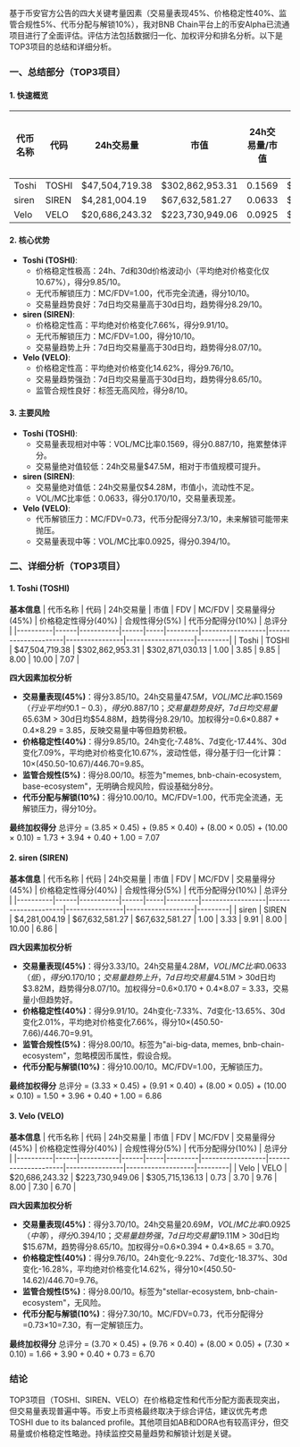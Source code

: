 基于币安官方公告的四大关键考量因素（交易量表现45%、价格稳定性40%、监管合规性5%、代币分配与解锁10%），我对BNB Chain平台上的币安Alpha已流通项目进行了全面评估。评估方法包括数据归一化、加权评分和排名分析。以下是TOP3项目的总结和详细分析。

### 一、总结部分（TOP3项目）

#### 1. 快速概览
| 代币名称 | 代码 | 24h交易量 | 市值 | 24h交易量/市值 | FDV | MC/FDV | 总评分(1-10分) |
|----------|------|-----------|------|----------------|-----|---------|---------------|
| Toshi | TOSHI | $47,504,719.38 | $302,862,953.31 | 0.1569 | $302,871,030.13 | 1.00 | 7.07 |
| siren | SIREN | $4,281,004.19 | $67,632,581.27 | 0.0633 | $67,632,581.27 | 1.00 | 6.86 |
| Velo | VELO | $20,686,243.32 | $223,730,949.06 | 0.0925 | $305,715,136.13 | 0.73 | 6.70 |

#### 2. 核心优势
- **Toshi (TOSHI)**:
  - 价格稳定性极高：24h、7d和30d价格波动小（平均绝对价格变化仅10.67%），得分9.85/10。
  - 无代币解锁压力：MC/FDV=1.00，代币完全流通，得分10/10。
  - 交易量趋势良好：7d日均交易量高于30d日均，趋势得分8.29/10。
- **siren (SIREN)**:
  - 价格稳定性高：平均绝对价格变化7.66%，得分9.91/10。
  - 无代币解锁压力：MC/FDV=1.00，得分10/10。
  - 交易量趋势上升：7d日均交易量高于30d日均，趋势得分8.07/10。
- **Velo (VELO)**:
  - 价格稳定性高：平均绝对价格变化14.62%，得分9.76/10。
  - 交易量趋势强劲：7d日均交易量高于30d日均，趋势得分8.65/10。
  - 监管合规性良好：标签无高风险，得分8/10。

#### 3. 主要风险
- **Toshi (TOSHI)**:
  - 交易量表现相对中等：VOL/MC比率0.1569，得分0.887/10，拖累整体评分。
  - 交易量绝对值较低：24h交易量$47.5M，相对于市值规模可提升。
- **siren (SIREN)**:
  - 交易量绝对值低：24h交易量仅$4.28M，市值小，流动性不足。
  - VOL/MC比率低：0.0633，得分0.170/10，交易量表现差。
- **Velo (VELO)**:
  - 代币解锁压力：MC/FDV=0.73，代币分配得分7.3/10，未来解锁可能带来抛压。
  - 交易量表现中等：VOL/MC比率0.0925，得分0.394/10。

### 二、详细分析（TOP3项目）

#### 1. Toshi (TOSHI)
**基本信息**
| 代币名称 | 代码 | 24h交易量 | 市值 | FDV | MC/FDV | 交易量得分(45%) | 价格稳定性得分(40%) | 合规性得分(5%) | 代币分配得分(10%) | 总评分 |
|----------|------|-----------|------|-----|---------|------------------|---------------------|----------------|-------------------|---------|
| Toshi | TOSHI | $47,504,719.38 | $302,862,953.31 | $302,871,030.13 | 1.00 | 3.85 | 9.85 | 8.00 | 10.00 | 7.07 |

**四大因素加权分析**
- **交易量表现(45%)**：得分3.85/10。24h交易量$47.5M，VOL/MC比率0.1569（行业平均约0.1-0.3），得分0.887/10；交易量趋势良好，7d日均交易量$65.63M > 30d日均$54.88M，趋势得分8.29/10。加权得分=0.6×0.887 + 0.4×8.29 = 3.85，反映交易量中等但趋势积极。
- **价格稳定性(40%)**：得分9.85/10。24h变化-7.48%、7d变化-17.44%、30d变化7.09%，平均绝对价格变化10.67%，波动性低，得分基于归一化计算：10×(450.50-10.67)/446.70=9.85。
- **监管合规性(5%)**：得分8.00/10。标签为"memes, bnb-chain-ecosystem, base-ecosystem"，无明确合规风险，假设基础分8分。
- **代币分配与解锁(10%)**：得分10.00/10。MC/FDV=1.00，代币完全流通，无解锁压力，得分10分。

**最终加权得分**
总评分 = (3.85 × 0.45) + (9.85 × 0.40) + (8.00 × 0.05) + (10.00 × 0.10) = 1.73 + 3.94 + 0.40 + 1.00 = 7.07

#### 2. siren (SIREN)
**基本信息**
| 代币名称 | 代码 | 24h交易量 | 市值 | FDV | MC/FDV | 交易量得分(45%) | 价格稳定性得分(40%) | 合规性得分(5%) | 代币分配得分(10%) | 总评分 |
|----------|------|-----------|------|-----|---------|------------------|---------------------|----------------|-------------------|---------|
| siren | SIREN | $4,281,004.19 | $67,632,581.27 | $67,632,581.27 | 1.00 | 3.33 | 9.91 | 8.00 | 10.00 | 6.86 |

**四大因素加权分析**
- **交易量表现(45%)**：得分3.33/10。24h交易量$4.28M，VOL/MC比率0.0633（低），得分0.170/10；交易量趋势上升，7d日均交易量$4.51M > 30d日均$3.82M，趋势得分8.07/10。加权得分=0.6×0.170 + 0.4×8.07 = 3.33，交易量小但趋势好。
- **价格稳定性(40%)**：得分9.91/10。24h变化-7.33%、7d变化-13.65%、30d变化2.01%，平均绝对价格变化7.66%，得分10×(450.50-7.66)/446.70=9.91。
- **监管合规性(5%)**：得分8.00/10。标签为"ai-big-data, memes, bnb-chain-ecosystem"，忽略模因币属性，假设合规。
- **代币分配与解锁(10%)**：得分10.00/10。MC/FDV=1.00，无解锁压力。

**最终加权得分**
总评分 = (3.33 × 0.45) + (9.91 × 0.40) + (8.00 × 0.05) + (10.00 × 0.10) = 1.50 + 3.96 + 0.40 + 1.00 = 6.86

#### 3. Velo (VELO)
**基本信息**
| 代币名称 | 代码 | 24h交易量 | 市值 | FDV | MC/FDV | 交易量得分(45%) | 价格稳定性得分(40%) | 合规性得分(5%) | 代币分配得分(10%) | 总评分 |
|----------|------|-----------|------|-----|---------|------------------|---------------------|----------------|-------------------|---------|
| Velo | VELO | $20,686,243.32 | $223,730,949.06 | $305,715,136.13 | 0.73 | 3.70 | 9.76 | 8.00 | 7.30 | 6.70 |

**四大因素加权分析**
- **交易量表现(45%)**：得分3.70/10。24h交易量$20.69M，VOL/MC比率0.0925（中等），得分0.394/10；交易量趋势强，7d日均交易量$19.11M > 30d日均$15.67M，趋势得分8.65/10。加权得分=0.6×0.394 + 0.4×8.65 = 3.70。
- **价格稳定性(40%)**：得分9.76/10。24h变化-9.22%、7d变化-18.37%、30d变化-16.28%，平均绝对价格变化14.62%，得分10×(450.50-14.62)/446.70=9.76。
- **监管合规性(5%)**：得分8.00/10。标签为"stellar-ecosystem, bnb-chain-ecosystem"，无风险。
- **代币分配与解锁(10%)**：得分7.30/10。MC/FDV=0.73，代币分配得分=0.73×10=7.30，有一定解锁压力。

**最终加权得分**
总评分 = (3.70 × 0.45) + (9.76 × 0.40) + (8.00 × 0.05) + (7.30 × 0.10) = 1.66 + 3.90 + 0.40 + 0.73 = 6.70

### 结论
TOP3项目（TOSHI、SIREN、VELO）在价格稳定性和代币分配方面表现突出，但交易量表现普遍中等。币安上币资格最终取决于综合评估，建议优先考虑TOSHI due to its balanced profile。其他项目如AB和DORA也有较高评分，但交易量或价格稳定性略逊。持续监控交易量趋势和解锁计划是关键。